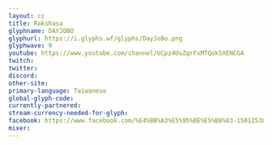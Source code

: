 ```yaml
---
layout: cc
title: Rakshasa
glyphname: DAYJOBO
glyphurl: https://i.glyphs.wf/glyphs/DayJoBo.png
glyphwave: 9
youtube: https://www.youtube.com/channel/UCpz4UuZqrFxMTQok5XENCGA
twitch: 
twitter: 
discord: 
other-site: 
primary-language: Taiwanese
global-glyph-code: 
currently-partnered: 
stream-currency-needed-for-glyph: 
facebook: https://www.facebook.com/%E4%BB%A3%E5%95%BE%E5%B8%83-1501253023305662/
mixer: 
---
```


